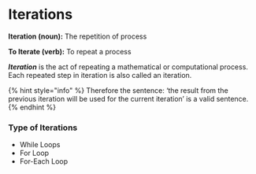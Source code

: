 # Iterations

**Iteration (noun):** The repetition of process

**To Iterate (verb):** To repeat a process

_**Iteration**_ is the act of repeating a mathematical or computational process. Each repeated step in iteration is also called an iteration.&#x20;

{% hint style="info" %}
Therefore the sentence: ‘the result from the previous iteration will be used for the current iteration’ is a valid sentence.
{% endhint %}

### Type of Iterations

* While Loops
* For Loop
* For-Each Loop
